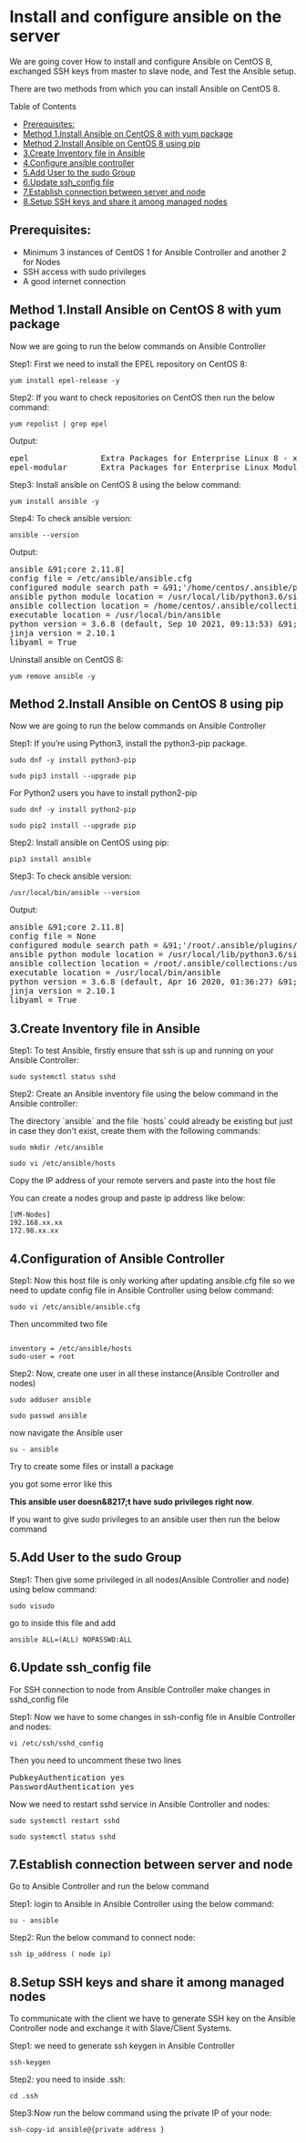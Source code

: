 # Install and configure ansible on the server
<p>We are going cover How to install and configure Ansible on CentOS 8, exchanged SSH keys from master to slave node, and Test the Ansible setup.</p>

<p>There are two methods from which you can install Ansible on CentOS 8.</p>

<div>
<p>Table of Contents</p>
  <ul>
    <li><a href="#prerequisites">Prerequisites:</a></li>
    <li><a href="#method-1install-ansible-on-centos-8-with-yum-package">Method 1.Install Ansible on CentOS 8 with yum package</a></li>
    <li><a href="#method-2install-ansible-on-centos-8-using-pip">Method 2.Install Ansible on CentOS 8 using pip</a></li>
    <li><a href="#3create-inventory-file-in-ansible">3.Create Inventory file in Ansible</a></li>
    <li><a href="#4configuration-of-ansible-server">4.Configure ansible controller</a></li>
    <li><a href="#5add-user-to-the-sudo-group">5.Add User to the sudo Group</a></li>
    <li><a href="#6update-ssh-config-file">6.Update ssh_config file</a></li>
    <li><a href="#7establish-connection-between-server-and-node">7.Establish connection between server and node</a></li>
    <li><a href="#8setup-ssh-keys-and-share-it-among-managed-nodes">8.Setup SSH keys and share it among managed nodes</a></li>
  </ul>
</div>
<h2>Prerequisites:</h2>

<ul>
  <li>Minimum 3 instances of CentOS 1 for Ansible Controller and another 2 for Nodes</li>
  <li>SSH access with sudo privileges</li>
  <li>A good internet connection</li>
</ul>

<h2><strong>Method 1.Install Ansible on CentOS 8 with yum package</strong></h2>

<p>Now we are going to run the below commands on Ansible Controller</p>

<p>Step1: First we need to install the EPEL repository on CentOS 8:</p>

<pre><code>yum install epel-release -y</code></pre>

<p>Step2: If you want to check repositories on CentOS then run the below command:</p>

<pre><code>yum repolist | grep epel</code></pre>

<p>Output:</p>

<pre>epel               Extra Packages for Enterprise Linux 8 - x86_64
epel-modular       Extra Packages for Enterprise Linux Modular 8 - x86_64
</pre>

<p>Step3: Install ansible on CentOS 8 using the below command:</p>

<pre><code>yum install ansible -y</code></pre>

<p>Step4: To check ansible version:</p>

<pre><code>ansible --version</code></pre>

<p>Output:</p>

<pre>ansible &91;core 2.11.8]
config file = /etc/ansible/ansible.cfg
configured module search path = &91;'/home/centos/.ansible/plugins/modules', '/usr/share/ansible/plugins/modules']
ansible python module location = /usr/local/lib/python3.6/site-packages/ansible
ansible collection location = /home/centos/.ansible/collections:/usr/share/ansible/collections
executable location = /usr/local/bin/ansible
python version = 3.6.8 (default, Sep 10 2021, 09:13:53) &91;GCC 8.5.0 20210514 (Red Hat 8.5.0-3)]
jinja version = 2.10.1
libyaml = True
</pre>

<p>Uninstall ansible on CentOS 8:</p>

<pre><code>yum remove ansible -y</code></pre>

<h2>Method 2.Install Ansible on CentOS 8 using pip</h2>

<p>Now we are going to run the below commands on Ansible Controller</p>

<p>Step1: If you’re using Python3, install the python3-pip package.</p>

<pre><code>sudo dnf -y install python3-pip</code></pre>

<pre><code>sudo pip3 install --upgrade pip</code></pre>

<p>For Python2 users you have to install python2-pip</p>

<pre><code>sudo dnf -y install python2-pip</code></pre>

<pre><code>sudo pip2 install --upgrade pip</code></pre>

<p>Step2: Install ansible on CentOS using pip:</p>

<pre><code>pip3 install ansible</code></pre>

<p>Step3: To check ansible version:</p>

<pre><code>/usr/local/bin/ansible --version</code></pre>

<p>Output:</p>

<pre>
ansible &91;core 2.11.8]
config file = None
configured module search path = &91;'/root/.ansible/plugins/modules', '/usr/share/ansible/plugins/modules']
ansible python module location = /usr/local/lib/python3.6/site-packages/ansible
ansible collection location = /root/.ansible/collections:/usr/share/ansible/collections
executable location = /usr/local/bin/ansible
python version = 3.6.8 (default, Apr 16 2020, 01:36:27) &91;GCC 8.3.1 20191121 (Red Hat 8.3.1-5)]
jinja version = 2.10.1
libyaml = True
</pre>

<h2>3.Create Inventory file in Ansible</h2>

<p>Step1: To test Ansible, firstly ensure that ssh is up and running on your Ansible Controller:</p>

<pre><code>sudo systemctl status sshd</code></pre>

<p>Step2: Create an Ansible inventory file using the below command in the Ansible controller:</p>
<p>The directory `ansible` and the file `hosts` could already be existing but just in case they don't exist, create them with the following commands:</p>
<pre><code>sudo mkdir /etc/ansible</code></pre>

<pre><code>sudo vi /etc/ansible/hosts</code></pre>

<p>Copy the IP address of your remote servers and paste into the host file</p>

<p>You can create a nodes group and paste ip address like below:</p>

<pre><code>[VM-Nodes]
192.168.xx.xx
172.98.xx.xx</code></pre>

<h2>4.Configuration of Ansible Controller</h2>

<p>Step1: Now this host file is only working after updating ansible.cfg file so we need to update config file in Ansible Controller using below command:</p>

<pre><code>sudo vi /etc/ansible/ansible.cfg</code></pre>

<p>Then uncommited two file</p>

<pre><code>
inventory = /etc/ansible/hosts
sudo-user = root
</code></pre>

<p>Step2: Now, create one user in all these instance(Ansible Controller and nodes)</p>

<pre><code>sudo adduser ansible</code></pre>

<pre><code>sudo passwd ansible</code></pre>

<p>now navigate the Ansible user</p>

<pre><code>su - ansible</code></pre>

<p> Try to create some files or install a package</p>

<p>you got some error like this</p>

<p><strong>This ansible user doesn&8217;t have sudo privileges right now</strong>.</p>

<p>If you want to give sudo privileges to an ansible user then run the below command</p>

<h2>5.Add User to the sudo Group</h2>

<p>Step1: Then give some privileged in all nodes(Ansible Controller and node) using below command:</p>

<pre><code>sudo visudo</code></pre>

<p>go to inside this file and add</p>

<pre><code>ansible ALL=(ALL) NOPASSWD:ALL</code></pre>

<h2>6.Update ssh_config file</h2>

<p>For SSH connection to node from Ansible Controller make changes in sshd_config file</p>

<p>Step1: Now we have to some changes in ssh-config file in Ansible Controller and  nodes:</p>

<pre><code>vi /etc/ssh/sshd_config</code></pre>

<p>Then you need to uncomment these two lines</p>

<pre>PubkeyAuthentication yes
PasswordAuthentication yes
</pre>

<p>Now we need to restart sshd service in Ansible Controller and nodes:</p>

<pre><code>sudo systemctl restart sshd</code></pre>

<pre><code>sudo systemctl status sshd</code></pre>

<h2>7.Establish connection between server and node</h2>

<p>Go to Ansible Controller and run the below command</p>

<p>Step1: login to Ansible in Ansible Controller using the below command:</p>

<pre><code>su - ansible</code></pre>

<p>Step2: Run the below command to connect node:</p>

<pre><code>ssh ip_address ( node ip)</code></pre>

<h2>8.Setup SSH keys and share it among managed nodes</h2>

<p>To communicate with the client we have to generate SSH key on the Ansible Controller node and exchange it with Slave/Client Systems.</p>

<p>Step1: we need to generate ssh keygen in Ansible Controller</p>

<pre><code>ssh-keygen</code></pre>

<p>Step2: you need to inside .ssh:</p>

<pre><code>cd .ssh</code></pre>

<p>Step3:Now run the below command using the private IP of your node:</p>

<pre><code>ssh-copy-id ansible@{private address }</code></pre>


